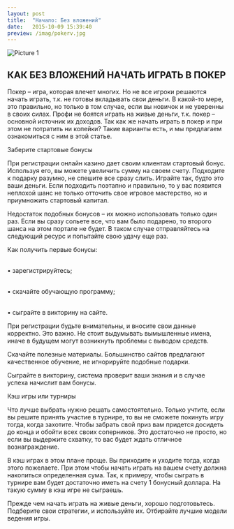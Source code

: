 ```yaml
---
layout: post
title:  "Начало: Без вложений"
date:   2015-10-09 15:39:40
preview: /imag/pokerv.jpg
---
```


![Picture 1](holder.js/800x600?auto=yes)

## КАК БЕЗ ВЛОЖЕНИЙ НАЧАТЬ ИГРАТЬ В ПОКЕР

Покер – игра, которая влечет многих. Но не все игроки решаются начать играть, т.к. не готовы вкладывать свои деньги. В какой-то мере, это правильно, но только в том случае, если вы новичок и не уверенны в своих силах. Профи не боятся играть на живые деньги, т.к. покер – основной источник их доходов. Так как же начать играть в покер и при этом не потратить ни копейки? Такие варианты есть, и мы предлагаем ознакомиться с ним в этой статье.

Заберите стартовые бонусы

При регистрации онлайн казино дает своим клиентам стартовый бонус. Используя его, вы можете увеличить сумму на своем счету. Подходите к подарку разумно, не спешите все сразу слить. Играйте так, будто это ваши деньги. Если подходить поэтапно и правильно, то у вас появится неплохой шанс не только отточить свое игровое мастерство, но и приумножить стартовый капитал.

Недостаток подобных бонусов – их можно использовать только один раз. Если вы сразу сольете все, что вам было подарено, то второго шанса на этом портале не будет. В таком случае отправляйтесь на следующий ресурс и попытайте свою удачу еще раз. 

Как получить первые бонусы:

<br>•	зарегистрируйтесь;

<br>•	скачайте обучающую программу;

<br>•	сыграйте в викторину на сайте.

При регистрации будьте внимательны, и вносите свои данные корректно. Это важно. Не стоит выдумывать вымышленные имена, иначе в будущем могут возникнуть проблемы с выводом средств.

Скачайте полезные материалы. Большинство сайтов предлагают качественное обучение, не игнорируйте подобные подарки. 

Сыграйте в викторину, система проверит ваши знания и в случае успеха начислит вам бонусы. 

Кэш игры или турниры

Что лучше выбрать нужно решать самостоятельно. Только учтите, если вы решите принять участие в турнире, то вы не сможете покинуть игру тогда, когда захотите. Чтобы забрать свой приз вам придется досидеть до конца и обойти всех своих соперников. Это достаточно не просто, но если вы выдержите схватку, то вас будет ждать отличное вознаграждение.

В кэш играх в этом плане проще. Вы приходите и уходите тогда, когда этого пожелаете. При этом чтобы начать играть на вашем счету должна накопиться определенная сума. Так, к примеру, чтобы сыграть в турнире вам будет достаточно иметь на счету 1 бонусный доллара. На такую сумму в кэш игре не сыграешь. 

Прежде чем начать играть на живые деньги, хорошо подготовьтесь. Подберите свои стратегии, и используйте их. Отбирайте лучшие модели ведения игры.
